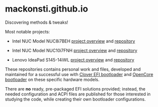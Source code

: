 # mackonsti.github.io
Discovering methods &amp; tweaks!

Most notable projects:

* Intel NUC Model NUC8i7BEH [project overview](./nuc8i7beh) and [repository](https://github.com/mackonsti/nuc8i7beh)

* Intel NUC Model NUC10i7FNH [project overview](./nuc10i7fnh) and [repository](https://github.com/mackonsti/nuc10i7fnh)

* Lenovo IdeaPad S145-14iWL [project overview](./s145-14iwl) and [repository](https://github.com/mackonsti/s145-14iwl)

These repositories contains personal work and files, developed and maintained for a successful use with [Clover EFI bootloader](https://github.com/CloverHackyColor/CloverBootloader/) and [OpenCore bootloader](https://github.com/acidanthera/OpenCorePkg) on these specific hardware models.

There are **no** ready, pre-packaged EFI solutions provided; instead, the needed configuration and ACPI files are published for those interested in studying the code, while creating their own bootloader configurations.
